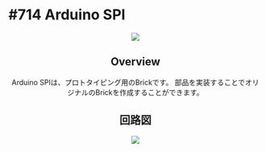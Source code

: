 # #714 Arduino SPI

<center>

![](./img/714_arduino_spi.jpg)
<!--COLORME-->

## Overview
Arduino SPIは、プロトタイピング用のBrickです。
部品を実装することでオリジナルのBrickを作成することができます。

## 回路図

![](./img/714_arduino_spi_sch.png)
